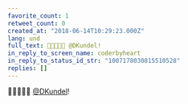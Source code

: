 ```yaml
---
favorite_count: 1
retweet_count: 0
created_at: "2018-06-14T10:29:23.000Z"
lang: und
full_text: 🐼🐼🐼🐼🐼 @DKundel!
in_reply_to_screen_name: coderbyheart
in_reply_to_status_id_str: "1007178030815510528"
replies: []
---
```


🐼🐼🐼🐼🐼 [@DKundel](https://twitter.com/DKundel)!
